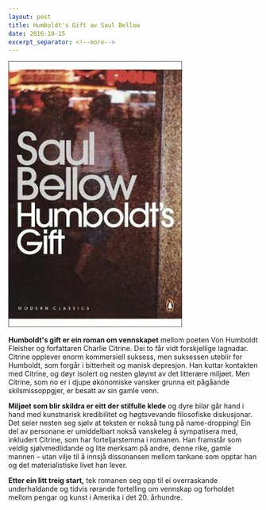 ```yaml
---
layout: post
title: Humboldt's Gift av Saul Bellow
date: 2016-10-15
excerpt_separator: <!--more-->
---
```


![Omslaget til Humboldt's Gift](/images/humboldt.jpg)

**Humboldt's gift er ein roman om vennskapet** mellom poeten Von Humboldt Fleisher og forfattaren Charlie Citrine. Dei to får vidt forskjellige lagnadar. Citrine opplever enorm kommersiell suksess, men suksessen uteblir for Humboldt, som forgår i bitterheit og manisk depresjon.<!--more--> Han kuttar kontakten med Citrine, og døyr isolert og nesten gløymt av det litterære miljøet. Men Citrine, som no er i djupe økonomiske vansker grunna eit pågåande skilsmissoppgjer, er besatt av sin gamle venn.

**Miljøet som blir skildra er eitt der stilfulle klede** og dyre bilar går hand i hand med kunstnarisk kredibilitet og høgtsvevande filosofiske diskusjonar. Det seier nesten seg sjølv at teksten er nokså tung på name-dropping! Ein del av personane er umiddelbart nokså vanskeleg å sympatisera med, inkludert Citrine, som har forteljarstemma i romanen. Han framstår som veldig sjølvmedlidande og lite merksam på andre, denne rike, gamle mannen – utan vilje til å innsjå dissonansen mellom tankane som opptar han og det materialistiske livet han lever.

**Etter ein litt treig start,** tek romanen seg opp til ei overraskande underhaldande og tidvis rørande fortelling om vennskap og forholdet mellom pengar og kunst i Amerika i det 20. århundre.